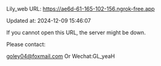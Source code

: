 Lily_web URL: https://ae6d-61-165-102-156.ngrok-free.app

Updated at: 2024-12-09 15:46:07

If you cannot open this URL, the server might be down.

Please contact: 

goley04@foxmail.com Or Wechat:GL_yeaH